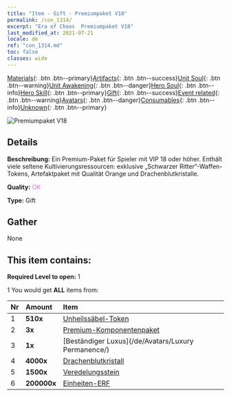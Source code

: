 ```yaml
---
title: "Item - Gift - Premiumpaket V18"
permalink: /con_1314/
excerpt: "Era of Chaos  Premiumpaket V18"
last_modified_at: 2021-07-21
locale: de
ref: "con_1314.md"
toc: false
classes: wide
---
```

 [Materials](/ItemsDE/){: .btn .btn--primary}[Artifacts](/ItemsDE/Artifacts/){: .btn .btn--success}[Unit Soul](/ItemsDE/UnitSoul/){: .btn .btn--warning}[Unit Awakening](/ItemsDE/UnitAwakening/){: .btn .btn--danger}[Hero Soul](/ItemsDE/HeroSoul/){: .btn .btn--info}[Hero Skill](/ItemsDE/HeroSkill/){: .btn .btn--primary}[Gift](/ItemsDE/Gift/){: .btn .btn--success}[Event related](/ItemsDE/Events/){: .btn .btn--warning}[Avatars](/ItemsDE/Avatars/){: .btn .btn--danger}[Consumables](/ItemsDE/Consumables/){: .btn .btn--info}[Unknown](/ItemsDE/Unknown/){: .btn .btn--primary}

 ![Premiumpaket V18](/images/t/i_905001.png)

## Details
 **Beschreibung:** Ein Premium-Paket für Spieler mit VIP 18 oder höher. Enthält viele seltene Kultivierungsressourcen: exklusive „Schwarzer Ritter“-Waffen-Tokens, Artefaktpaket mit Qualität Orange und Drachenblutkristalle.

 **Quality:** <span style="color: #DA70D6">OK</span>

 **Type:** Gift

## Gather

  None

## This item contains:

 **Required Level to open:** 1

 1 You would get **ALL** items  from:

  | Nr | Amount |     Item    |
  |:---|:-------|:------------|
  | 1 |  **510x** | [Unheilssäbel-Token](/ItemsDE/con_979/) |  | 
  | 2 |  **3x** | [Premium-Komponentenpaket](/ItemsDE/con_1363/) |  | 
  | 3 |  **1x** | [Beständiger Luxus](/de/Avatars/Luxury Permanence/) |  | 
  | 4 |  **4000x** | [Drachenblutkristall](/ItemsDE/con_879/) |  | 
  | 5 |  **1500x** | [Veredelungsstein](/ItemsDE/con_814/) |  | 
  | 6 |  **200000x** | [Einheiten-ERF](/ItemsDE/con_902/) |  | 
